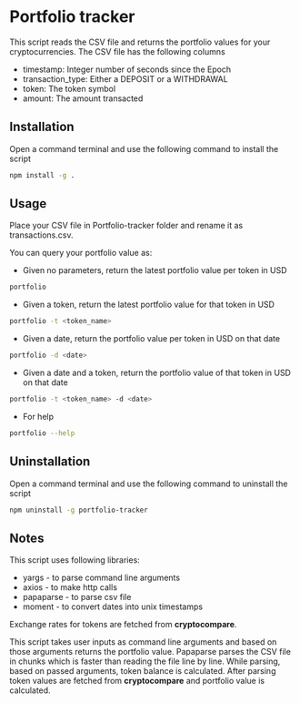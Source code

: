 # Portfolio tracker

This script reads the CSV file and returns the portfolio values for your cryptocurrencies.
The CSV file has the following columns

- timestamp: Integer number of seconds since the Epoch
- transaction_type: Either a DEPOSIT or a WITHDRAWAL
- token: The token symbol
- amount: The amount transacted

## Installation

Open a command terminal and use the following command to install the script

```bash
npm install -g .
```

## Usage
Place your CSV file in Portfolio-tracker folder and rename it as transactions.csv.

You can query your portfolio value as:
- Given no parameters, return the latest portfolio value per token in USD
```bash
portfolio
```
- Given a token, return the latest portfolio value for that token in USD
```bash
portfolio -t <token_name>
```
- Given a date, return the portfolio value per token in USD on that date
```bash
portfolio -d <date>
```
- Given a date and a token, return the portfolio value of that token in USD on that date
```bash
portfolio -t <token_name> -d <date>
```
- For help
```bash
portfolio --help
```

## Uninstallation

Open a command terminal and use the following command to uninstall the script

```bash
npm uninstall -g portfolio-tracker
```

## Notes

This script uses following libraries:
- yargs - to parse command line arguments
- axios - to make http calls
- papaparse - to parse csv file
- moment - to convert dates into unix timestamps

Exchange rates for tokens are fetched from **cryptocompare**.

This script takes user inputs as command line arguments and based on those arguments returns the portfolio value. 
Papaparse parses the CSV file in chunks which is faster than reading the file line by line. While parsing, based on passed arguments, token balance is calculated. After parsing token values are fetched from **cryptocompare** and portfolio value is calculated.